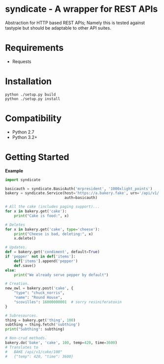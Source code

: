 syndicate - A wrapper for REST APIs
===========

Abstraction for HTTP based REST APIs;  Namely this is tested against tastypie
but should be adaptable to other API suites.


Requirements
========

* Requests


Installation
========

    python ./setup.py build
    python ./setup.py install


Compatibility
========

* Python 2.7
* Python 3.2+


Getting Started
========

**Example**

```python
import syndicate

basicauth = syndicate.BasicAuth('mrpresident', '1000xlight_points')
bakery = syndicate.Service(host='https://a.bakery.fake', urn='/api/v1/',
                           auth=basicauth)

# All the cake (includes paging support)...
for x in bakery.get('cake'):
    print("Cake is food:", x)

# Deletes
for x in bakery.get('cake', type='cheese'):
    print("Cheese is bad, deleting:", x)
    x.delete()

# Updates.
def = bakery.get('condiment', default=True)
if 'pepper' not in def['items']:
    def['items'].append('pepper')
    def.save()
else:
    print("We already serve pepper by default")

# Creation.
new_owl = bakery.post('cake', {
    "type": "chuck_norris",
    "name": "Round House",
    "scovilles": 16000000001  # sorry resiniferatoxin
}

# Subresources.
thing = bakery.get('thing', 100)
subthing = thing.fetch('subthing')
print("Subthing": subthing)

# Non-crud methods.
bakery.do('bake', 'cake', 100, temp=420, time=3600)
# Translates to
#   BAKE /api/v1/cake/100"
#   {"temp": 420, "time": 3600}
```
